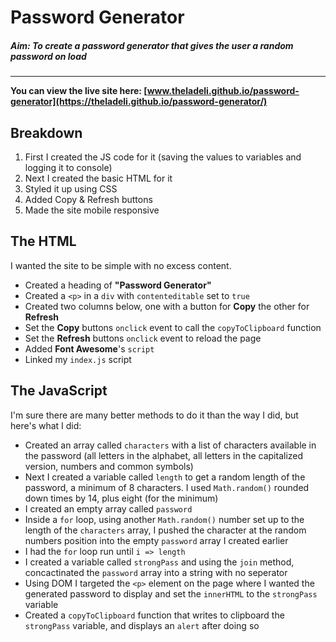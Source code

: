 # Password Generator
##### Aim: To create a password generator that gives the user a random password on load

***

**You can view the live site here: [www.theladeli.github.io/password-generator](https://theladeli.github.io/password-generator/)**

## Breakdown
1. First I created the JS code for it (saving the values to variables and logging it to console)
2. Next I created the basic HTML for it
3. Styled it up using CSS
4. Added Copy & Refresh buttons
5. Made the site mobile responsive

## The HTML
I wanted the site to be simple with no excess content.
- Created a heading of **"Password Generator"**
- Created a `<p>` in a `div` with `contenteditable` set to `true`
- Created two columns below, one with a button for **Copy** the other for **Refresh**
- Set the **Copy** buttons `onclick` event to call the `copyToClipboard` function
- Set the **Refresh** buttons `onclick` event to reload the page
- Added **Font Awesome**'s `script`
- Linked my `index.js` script

## The JavaScript
I'm sure there are many better methods to do it than the way I did, but here's what I did:
- Created an array called `characters` with a list of characters available in the password (all letters in the alphabet, all letters in the capitalized version, numbers and common symbols)
- Next I created a variable called `length` to get a random length of the password, a minimum of 8 characters. I used `Math.random()` rounded down times by 14, plus eight (for the minimum)
- I created an empty array called `password`
- Inside a `for` loop, using another `Math.random()` number set up to the length of the `characters` array, I pushed the character at the random numbers position into the empty `password` array I created earlier
- I had the `for` loop run until `i => length`
-  I created a variable called `strongPass` and using the `join` method, concactinated the `password` array into a string with no seperator
-  Using DOM I targeted the `<p>` element on the page where I wanted the generated password to display and set the `innerHTML` to the `strongPass` variable
-  Created a `copyToClipboard` function that writes to clipboard the `strongPass` variable, and displays an `alert` after doing so